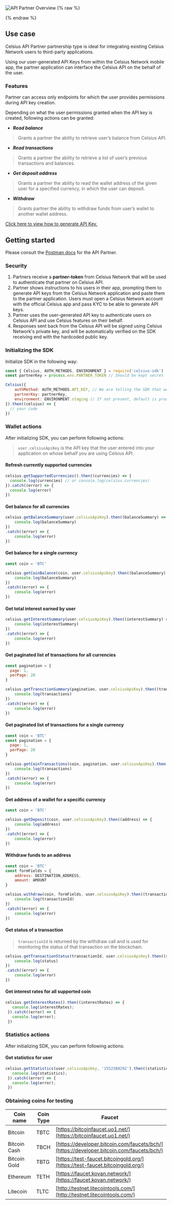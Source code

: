 ![API Partner Overview](/assets/images/api-partner.svg)
{% raw %}
<h1 style="display: none;">API Partner</h1>
{% endraw %}

## Use case

Celsius API Partner partnership type is ideal for integrating existing Celsius Network users to third-party applications.

Using our user-generated API Keys from within the Celsius Network mobile app, the partner application can interface the Celsius API on the behalf of the user. 

### Features

Partner can access only endpoints for which the user provides permissions during API key creation.

Depending on what the user permissions granted when the API key is created, following actions can be granted:


- ***Read balance***
> Grants a partner the ability to retrieve user’s balance from Celsius API.
- ***Read transactions***
> Grants a partner the ability to retrieve a list of user’s previous transactions and balances.
- ***Get deposit address*** 
> Grants a partner the ability to read the wallet address of the given user for a specified currency, in which the user can deposit.
- ***Withdraw***
> Grants partner the ability to withdraw funds from user’s wallet to another wallet address.

[Click here to view how to generate API Key.](/createAPIKey.html) 

## Getting started

Please consult the [Postman docs](https://documenter.getpostman.com/view/4207695/Rzn6v2mZ#83677182-2cc9-4198-b574-77ad0862237b) for the API Partner. 

### Security

1. Partners receive a **partner-token** from Celsius Network that will be used to authenticate that partner on Celsius API.
2. Partner shows instructions to his users in their app, prompting them to generate API keys from the Celsius Network application and paste them to the partner application. Users must open a Celsius Network account with the official Celsius app and pass KYC to be able to generate API keys. 
3. Partner uses the user-generated API key to authenticate users on Celsius API and use Celsius features on their behalf.
4. Responses sent back from the Celsius API will be signed using Celsius Network's private key, and will be automatically verified on the SDK receiving end with the hardcoded public key. 

### Initializing the SDK

Initialize SDK in the following way:

```javascript
const { Celsius, AUTH_METHODS, ENVIRONMENT } = require('celsius-sdk')
const partnerKey = process.env.PARTNER_TOKEN // Should be kept secret

Celsius({
    authMethod: AUTH_METHODS.API_KEY, // We are telling the SDK that we are authenticating using a combination of different user API keys and a Partner token
    partnerKey: partnerKey,
    environment: ENVIRONMENT.staging // If not present, default is production.
}).then((celsius) => {
  // your code
})

```
### Wallet actions

After initializing SDK, you can perform following actions:

> `user.celsiusApiKey` is the API key that the user entered into your application on whose behalf you are using Celsius API.

#### Refresh currently supported currencies
```javascript
celsius.getSupportedCurrencies().then((currencies) => {
  console.log(currencies) // or console.log(celsius.currencies)
}).catch((error) => {
  console.log(error)
})
```

#### Get balance for all currencies
```javascript
celsius.getBalanceSummary(user.celsiusApiKey).then((balanceSummary) => {
    console.log(balanceSummary)
})
.catch((error) => {
    console.log(error)
})
```
#### Get balance for a single currency
```javascript
const coin = 'BTC'

celsius.getCoinBalance(coin, user.celsiusApiKey).then((balanceSummary) => {
    console.log(balanceSummary)
})
.catch((error) => {
    console.log(error)
})
```
#### Get total interest earned by user
```javascript
celsius.getInterestSummary(user.celsiusApiKey).then((interestSummary) => {
    console.log(interestSummary)
})
.catch((error) => {
    console.log(error)
})
```
#### Get paginated list of transactions for all currencies 
```javascript
const pagination = {
  page: 1,
  perPage: 20
}

celsius.getTransctionSummary(pagination, user.celsiusApiKey).then((transactions) => {
    console.log(transactions)
})
.catch((error) => {
    console.log(error)
})
```
#### Get paginated list of transactions for a single currency
```javascript
const coin = 'BTC'
const pagination = {
  page: 1,
  perPage: 20
}

celsius.getCoinTransactions(coin, pagination, user.celsiusApiKey).then((transactions) => {
    console.log(transactions)
})
.catch((error) => {
    console.log(error)
})
```
#### Get address of a wallet for a specific currency
```javascript
const coin = 'BTC'

celsius.getDeposit(coin, user.celsiusApiKey).then((address) => {
    console.log(address)
})
.catch((error) => {
    console.log(error)
})
```
#### Withdraw funds to an address
```javascript
const coin = 'BTC'
const formFields = {
    address: DESTINATION_ADDRESS,
    amount: AMOUNT
}

celsius.withdraw(coin, formFields, user.celsiusApiKey).then((transactionId) => {
    console.log(transactionId)
})
.catch((error) => {
    console.log(error)
})
```
#### Get status of a transaction

> `transactionId` is returned by the withdraw call and is used for monitoring the status of that transaction on the blockchain.
```javascript
celsius.getTransactionStatus(transactionId, user.celsiusApiKey).then((status) => {
    console.log(status)
})
.catch((error) => {
    console.log(error)
})
```
#### Get interest rates for all supported coin
```javascript
celsius.getInterestRates().then((interestRates) => {
   console.log(interestRates);
 }).catch((error) => {
   console.log(error);
 })
```

### Statistics actions

After initializing SDK, you can perform following actions:

#### Get statistics for user
```javascript
celsius.getStatistics(user.celsiusApiKey, '1552388292').then((statistics) => {
   console.log(statistics);
 }).catch((error) => {
   console.log(error);
 })
```

### Obtaining coins for testing

| Coin name     | Coin Type | Faucet    |
| ------------- | ----------| --------- |
| Bitcoin       | TBTC      | [https://bitcoinfaucet.uo1.net/](https://bitcoinfaucet.uo1.net/) | 
| Bitcoin Cash  | TBCH      | [https://developer.bitcoin.com/faucets/bch/](https://developer.bitcoin.com/faucets/bch/) | 
| Bitcoin Gold  | TBTG      | [https://test-faucet.bitcoingold.org/](https://test-faucet.bitcoingold.org/) |
| Ethereum      | TETH      | [https://faucet.kovan.network/](https://faucet.kovan.network/) |
| Litecoin      | TLTC      | [http://testnet.litecointools.com/](http://testnet.litecointools.com/) |